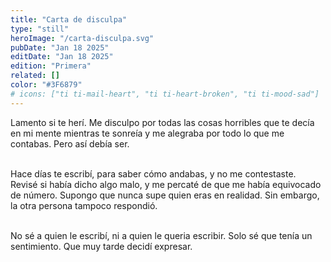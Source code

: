 ```yaml
---
title: "Carta de disculpa"
type: "still"
heroImage: "/carta-disculpa.svg"
pubDate: "Jan 18 2025"
editDate: "Jan 18 2025"
edition: "Primera"
related: []
color: "#3F6879"
# icons: ["ti ti-mail-heart", "ti ti-heart-broken", "ti ti-mood-sad"]
---
```


Lamento si te herí. Me disculpo por todas las cosas horribles que te decía en mi mente mientras te sonreía y me alegraba por todo lo que me contabas. Pero así debía ser.
<br><br>

Hace días te escribí, para saber cómo andabas, y no me contestaste. Revisé si había dicho algo malo, y me percaté de que me había equivocado de número. Supongo que nunca supe quien eras en realidad. Sin embargo, la otra persona tampoco respondió.
<br><br>

No sé a quien le escribí, ni a quien le queria escribir. Solo sé que tenía un sentimiento. Que muy tarde decidí expresar.
